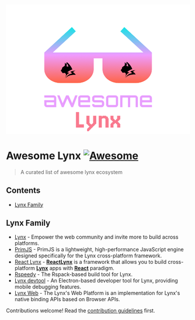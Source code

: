 <div align="center">
<img src="awesome-lynx-banner.png" />
</div>


# Awesome Lynx [![Awesome](https://awesome.re/badge.svg)](https://awesome.re)
> A curated list of awesome lynx ecosystem


## Contents

- [Lynx Family](#lynx-family)


## Lynx Family

- [Lynx](https://lynxjs.org) - Empower the web community and invite more to build across platforms.
- [PrimJS](https://github.com/lynx-family/primjs) - PrimJS is a lightweight, high-performance JavaScript engine designed specifically for the Lynx cross-platform framework.
- [React Lynx](https://lynxjs.org/react) - [**ReactLynx**](https://lynxjs.org/react/) is a framework that allows you to build cross-platform [**Lynx**](https://lynxjs.org/) apps with [**React**](https://react.dev/) paradigm.
- [Rspeedy](https://lynxjs.org/rspeedy) - The Rspack-based build tool for Lynx.
- [Lynx devtool](https://github.com/lynx-family/lynx-devtool) - An Electron-based developer tool for Lynx, providing mobile debugging features.
- [Lynx Web](https://github.com/lynx-family/lynx-stack/tree/main/packages/web-platform) - The Lynx's Web Platform is an implementation for Lynx's native binding APIs based on Browser APIs. 


Contributions welcome! Read the [contribution guidelines](contributing.md) first.
